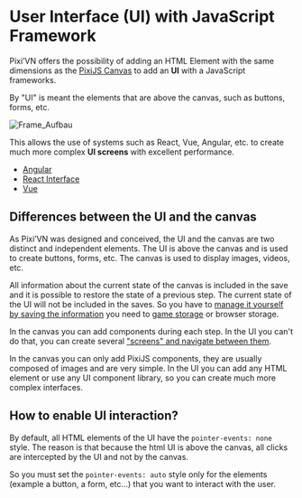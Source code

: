 # User Interface (UI) with JavaScript Framework

Pixi’VN offers the possibility of adding an HTML Element with the same dimensions as the [PixiJS Canvas](/start/canvas-components.md) to add an **UI** with a JavaScript frameworks.

By "UI" is meant the elements that are above the canvas, such as buttons, forms, etc.

![Frame_Aufbau](https://firebasestorage.googleapis.com/v0/b/pixi-vn.appspot.com/o/public%2FPixiVN_interface.png?alt=media)

This allows the use of systems such as React, Vue, Angular, etc. to create much more complex **UI screens** with excellent performance.

* [Angular](/start/interface-angular.md)
* [React Interface](/start/interface-react.md)
* [Vue](/start/interface-vue.md)

## Differences between the UI and the canvas

As Pixi’VN was designed and conceived, the UI and the canvas are two distinct and independent elements. The UI is above the canvas and is used to create buttons, forms, etc. The canvas is used to display images, videos, etc.

All information about the current state of the canvas is included in the save and it is possible to restore the state of a previous step. The current state of the UI will not be included in the saves. So you have to [manage it yourself by saving the information](/start/interface-connect-storage.md) you need to [game storage](/start/storage.md) or browser storage.

In the canvas you can add components during each step. In the UI you can't do that, you can create several ["screens" and navigate between them](/start/interface-connect-storage.md).

In the canvas you can only add PixiJS components, they are usually composed of images and are very simple. In the UI you can add any HTML element or use any UI component library, so you can create much more complex interfaces.

## How to enable UI interaction?

By default, all HTML elements of the UI have the `pointer-events: none` style.
The reason is that because the html UI is above the canvas, all clicks are intercepted by the UI and not by the canvas.

So you must set the `pointer-events: auto` style only for the elements (example a button, a form, etc...) that you want to interact with the user.
